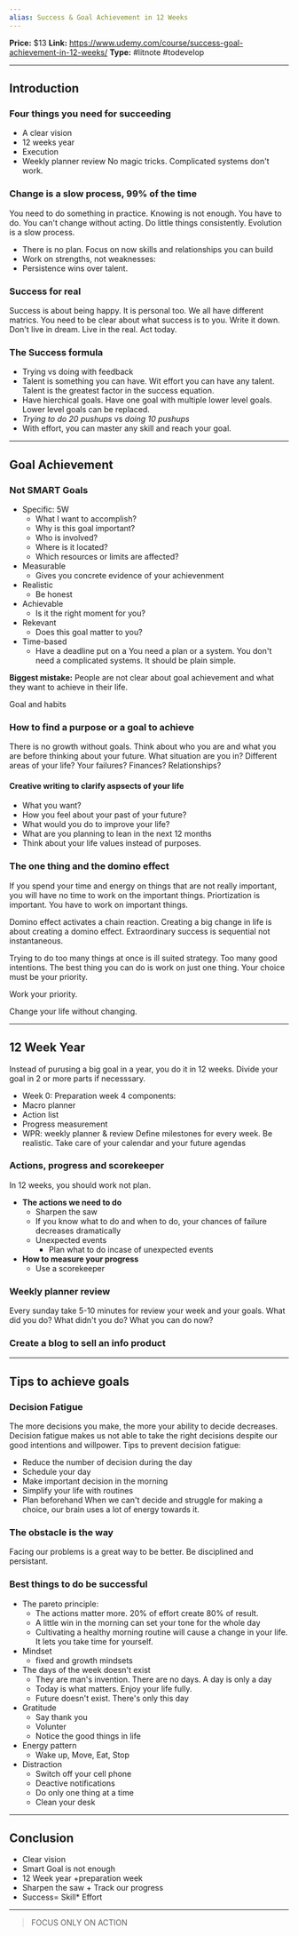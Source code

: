 ```yaml
---
alias: Success & Goal Achievement in 12 Weeks
---
```

**Price:** $13
**Link:** https://www.udemy.com/course/success-goal-achievement-in-12-weeks/
**Type:** #litnote #todevelop 

---
## Introduction
### Four things you need for succeeding
- A clear vision
- 12 weeks year
- Execution
- Weekly planner review
No magic tricks. Complicated systems don't work.

### Change is a slow process, 99% of the time
You need to do something in practice. Knowing is not enough. You have to do. You can't change without acting. Do little things consistently. Evolution is a slow process.

- There is no plan. Focus on now skills and relationships you can build
- Work on strengths, not weaknesses: 
- Persistence wins over talent.

### Success for real
Success is about being happy. It is personal too. We all have different matrics. You need to be clear about what success is to you. Write it down. Don't live in dream. Live in the real. Act today.

### The Success formula
- Trying vs doing with feedback
- Talent is something you can have. Wit effort you can have any talent. Talent is the greatest factor in the success equation.
- Have hierchical goals. Have one goal with multiple lower level goals. Lower level goals can be replaced.
- *Trying to do 20 pushups* vs *doing 10 pushups*
- With effort, you can master any skill and reach your goal.

---
## Goal Achievement
### Not SMART Goals
- Specific: 5W
	- What I want to accomplish?
	- Why is this goal important?
	- Who is involved?
	- Where is it located?
	- Which resources or limits are affected?
- Measurable
	- Gives you concrete evidence of your achievenment
- Realistic
	- Be honest
- Achievable
	- Is it the right moment for you?
- Rekevant
	- Does this goal matter to you?
- Time-based
	- Have a deadline put on a 
You need a plan or a system. You don't need a complicated systems. It should be plain simple.

**Biggest mistake:** People are not clear about goal achievement and what they want to achieve in their life.

Goal and habits

### How to find a purpose or a goal to achieve
There is no growth without goals. Think about who you are and what you are before thinking about your future. What situation are you in? Different areas of your life? Your failures? Finances? Relationships?

#### Creative writing to clarify aspsects of your life
- What you want?
- How you feel about your past of your future?
- What would you do to improve your life?
- What are you planning to lean in the next 12 months
- Think about your life values instead of purposes.

### The one thing and the domino effect
If you spend your time and energy on things that are not really important, you will have no time to work on the important things.
Priortization is important. You have to work on important things.

Domino effect activates a chain reaction. Creating a big change in life is about creating a domino effect. Extraordinary success is sequential not instantaneous. 

Trying to do too many things at once is ill suited strategy. Too many good intentions. The best thing you can do is work on just one thing. Your choice must be your priority.

Work your priority.

Change your life without changing.

---
## 12 Week Year
Instead of purusing a big goal in a year, you do it in 12 weeks. Divide your goal in 2 or more parts if necesssary. 
- Week 0: Preparation week
4 components:
- Macro planner
- Action list
- Progress measurement
- WPR: weekly planner & review
Define milestones for every week. Be realistic. Take care of your calendar and your future agendas

### Actions, progress and scorekeeper
In 12 weeks, you should work not plan.
- **The actions we need to do**
	- Sharpen the saw
	- If you know what to do and when to do, your chances of failure decreases dramatically
	- Unexpected events
		- Plan what to do incase of unexpected events
- **How to measure your progress**
	- Use a scorekeeper

### Weekly planner review
Every sunday take 5-10 minutes for review your week and your goals. What did you do? What didn't you do? What you can do now?

### Create a blog to sell an info product

---
## Tips to achieve goals
### Decision Fatigue
The more decisions you make, the more your ability to decide decreases. Decision fatigue makes us not able to take the right decisions despite our good intentions and willpower. Tips to prevent decision fatigue:
- Reduce the number of decision during the day
- Schedule your day
- Make important decision in the morning
- Simplify your life with routines
- Plan beforehand
When we can't decide and struggle for making a choice, our brain uses a lot of energy towards it.

### The obstacle is the way
Facing our problems is a great way to be better. Be disciplined and persistant.

### Best things to do be successful
- The pareto principle:
	- The actions matter more. 20% of effort create 80% of result.
	- A little win in the morning can set your tone for the whole day
	- Cultivating a healthy morning routine will cause a change in your life. It lets you take time for yourself.
- Mindset
	- fixed and growth mindsets
- The days of the week doesn't exist
	- They are man's invention. There are no days. A day is only a day
	- Today is what matters. Enjoy your life fully. 
	- Future doesn't exist. There's only this day
- Gratitude
	- Say thank you
	- Volunter
	- Notice the good things in life
- Energy pattern
	- Wake up, Move, Eat, Stop
- Distraction
	- Switch off your cell phone
	- Deactive notifications
	- Do only one thing at a time
	- Clean your desk
---
## Conclusion
- Clear vision
- Smart Goal is not enough
- 12 Week year +preparation week
- Sharpen the saw + Track our progress
- Success= Skill* Effort
---

> FOCUS ONLY ON ACTION